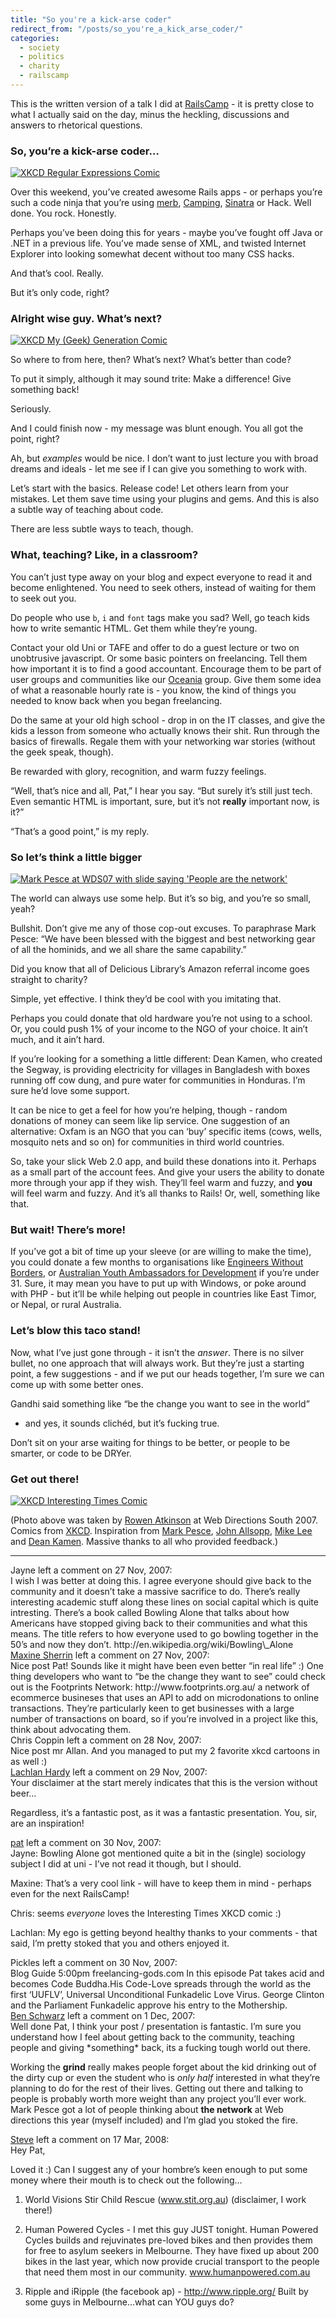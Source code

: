 ```yaml
---
title: "So you're a kick-arse coder"
redirect_from: "/posts/so_you're_a_kick_arse_coder/"
categories:
  - society
  - politics
  - charity
  - railscamp
---
```

This is the written version of a talk I did at
[RailsCamp](http://wiki.railscamp07.org) - it is pretty close to what I
actually said on the day, minus the heckling, discussions and answers to
rhetorical questions.

### So, you’re a kick-arse coder…

<a href="http://xkcd.com/208/"><img src="https://imgs.xkcd.com/comics/regular_expressions.png" class="breaker" alt="XKCD Regular Expressions Comic" /></a>

Over this weekend, you’ve created awesome Rails apps - or perhaps you’re
such a code ninja that you’re using [merb](http://merbivore.com/),
[Camping](http://camping.rubyforge.org),
[Sinatra](http://sinatra.rubyforge.org/) or Hack. Well done. You rock.
Honestly.

Perhaps you’ve been doing this for years - maybe you’ve fought off Java
or .NET in a previous life. You’ve made sense of XML, and twisted
Internet Explorer into looking somewhat decent without too many CSS
hacks.

And that’s cool. Really.

But it’s only code, right?

### Alright wise guy. What’s next?

<a href="http://xkcd.com/274/"><img src="https://imgs.xkcd.com/comics/with_apologies_to_the_who.png" class="breaker" alt="XKCD My (Geek) Generation Comic" /></a>

So where to from here, then? What’s next? What’s better than code?

To put it simply, although it may sound trite: Make a difference! Give
something back!

Seriously.

And I could finish now - my message was blunt enough. You all got the
point, right?

Ah, but *examples* would be nice. I don’t want to just lecture you with
broad dreams and ideals - let me see if I can give you something to work
with.

Let’s start with the basics. Release code! Let others learn from your
mistakes. Let them save time using your plugins and gems. And this is
also a subtle way of teaching about code.

There are less subtle ways to teach, though.

### What, teaching? Like, in a classroom?

You can’t just type away on your blog and expect everyone to read it and
become enlightened. You need to seek others, instead of waiting for them
to seek out you.

Do people who use `b`, `i` and `font` tags make you sad? Well, go teach
kids how to write semantic HTML. Get them while they’re young.

Contact your old Uni or TAFE and offer to do a guest lecture or two on
unobtrusive javascript. Or some basic pointers on freelancing. Tell them
how important it is to find a good accountant. Encourage them to be part
of user groups and communities like our
[Oceania](http://www.rubyonrails.com.au) group. Give them some idea of
what a reasonable hourly rate is - you know, the kind of things you
needed to know back when you began freelancing.

Do the same at your old high school - drop in on the IT classes, and
give the kids a lesson from someone who actually knows their shit. Run
through the basics of firewalls. Regale them with your networking war
stories (without the geek speak, though).

Be rewarded with glory, recognition, and warm fuzzy feelings.

“Well, that’s nice and all, Pat,” I hear you say. “But surely it’s still
just tech. Even semantic HTML is important, sure, but it’s not
**really** important now, is it?”

“That’s a good point,” is my reply.

### So let’s think a little bigger

<a href="http://www.flickr.com/photos/scttw/1453196480/"><img src="https://farm2.static.flickr.com/1049/1453196480_eb6f1a37a5.jpg" class="breaker" alt="Mark Pesce at WDS07 with slide saying 'People are the network'" /></a>

The world can always use some help. But it’s so big, and you’re so
small, yeah?

Bullshit. Don’t give me any of those cop-out excuses. To paraphrase Mark
Pesce: “We have been blessed with the biggest and best networking gear
of all the hominids, and we all share the same capability.”

Did you know that all of Delicious Library’s Amazon referral income goes
straight to charity?

Simple, yet effective. I think they’d be cool with you imitating that.

Perhaps you could donate that old hardware you’re not using to a school.
Or, you could push 1% of your income to the NGO of your choice. It ain’t
much, and it ain’t hard.

If you’re looking for a something a little different: Dean Kamen, who
created the Segway, is providing electricity for villages in Bangladesh
with boxes running off cow dung, and pure water for communities in
Honduras. I’m sure he’d love some support.

It can be nice to get a feel for how you’re helping, though - random
donations of money can seem like lip service. One suggestion of an
alternative: Oxfam is an NGO that you can ‘buy’ specific items (cows,
wells, mosquito nets and so on) for communities in third world
countries.

So, take your slick Web 2.0 app, and build these donations into it.
Perhaps as a small part of the account fees. And give your users the
ability to donate more through your app if they wish. They’ll feel warm
and fuzzy, and **you** will feel warm and fuzzy. And it’s all thanks to
Rails! Or, well, something like that.

### But wait! There’s more!

If you’ve got a bit of time up your sleeve (or are willing to make the
time), you could donate a few months to organisations like [Engineers
Without Borders](http://www.ewb.org.au/main/), or [Australian Youth
Ambassadors for Development](http://www.ayad.com.au/) if you’re under
31. Sure, it may mean you have to put up with Windows, or poke around
with PHP - but it’ll be while helping out people in countries like East
Timor, or Nepal, or rural Australia.

### Let’s blow this taco stand!

Now, what I’ve just gone through - it isn’t the *answer*. There is no
silver bullet, no one approach that will always work. But they’re just a
starting point, a few suggestions - and if we put our heads together,
I’m sure we can come up with some better ones.

Gandhi said something like “be the change you want to see in the world”
- and yes, it sounds clich&eacute;d, but it’s fucking true.

Don’t sit on your arse waiting for things to be better, or people to be
smarter, or code to be DRYer.

### Get out there!

<a href="http://xkcd.com/308/"><img src="https://imgs.xkcd.com/comics/interesting_life.png" class="breaker" alt="XKCD Interesting Times Comic" /></a>

(Photo above was taken by [Rowen Atkinson](http://www.rowen.id.au/blog/)
at Web Directions South 2007. Comics from [XKCD](http://xkcd.com/).
Inspiration from [Mark
Pesce](http://blog.futurestreetconsulting.com/?p=39), [John
Allsopp](http://westciv.typepad.com/dog_or_higher/2007/09/so-we-spent-250.html),
[Mike
Lee](http://atomicwang.org/motherfucker/Index/B4F177CD-1A08-4DF8-AEB6-F8AA6894835D.html)
and [Dean Kamen](http://www.bates.edu/x163260.xml). Massive thanks to
all who provided feedback.)

------------------------------------------------------------------------

<div class="comments">
<div class="comment-author">
Jayne left a comment on 27 Nov, 2007:</div>

<div class="comment" markdown="1">
I wish I was better at doing this. I agree everyone should give back to
the community and it doesn’t take a massive sacrifice to do. There’s
really interesting academic stuff along these lines on social capital
which is quite intresting. There’s a book called Bowling Alone that
talks about how Americans have stopped giving back to their communities
and what this means. The title refers to how everyone used to go bowling
together in the 50’s and now they don’t.  
http://en.wikipedia.org/wiki/Bowling\_Alone

</div>
<div class="comment-author">
<a href="http://www.webdirections.org">Maxine Sherrin</a> left a comment
on 27 Nov, 2007:</div>

<div class="comment" markdown="1">
Nice post Pat! Sounds like it might have been even better “in real life”
:)  
One thing developers who want to “be the change they want to see” could
check out is the Footprints Network:  
http://www.footprints.org.au/  
a network of ecommerce busineses that uses an API to add on
microdonations to online transactions. They’re particularly keen to get
businesses with a large number of transactions on board, so if you’re
involved in a project like this, think about advocating them.

</div>
<div class="comment-author">
Chris Coppin left a comment on 28 Nov, 2007:</div>

<div class="comment" markdown="1">
Nice post mr Allan. And you managed to put my 2 favorite xkcd cartoons
in as well :)

</div>
<div class="comment-author">
<a href="http://lachstock.com.au">Lachlan Hardy</a> left a comment on 29
Nov, 2007:</div>

<div class="comment" markdown="1">
Your disclaimer at the start merely indicates that this is the version
without beer…

Regardless, it’s a fantastic post, as it was a fantastic presentation.
You, sir, are an inspiration!

</div>
<div class="comment-author">
<a href="http://freelancing-gods.com">pat</a> left a comment on 30 Nov,
2007:</div>

<div class="comment" markdown="1">
Jayne: Bowling Alone got mentioned quite a bit in the (single) sociology
subject I did at uni - I’ve not read it though, but I should.

Maxine: That’s a very cool link - will have to keep them in mind -
perhaps even for the next RailsCamp!

Chris: seems *everyone* loves the Interesting Times XKCD comic :)

Lachlan: My ego is getting beyond healthy thanks to your comments - that
said, I’m pretty stoked that you and others enjoyed it.

</div>
<div class="comment-author">
Pickles left a comment on 30 Nov, 2007:</div>

<div class="comment" markdown="1">
Blog Guide  
5:00pm freelancing-gods.com  
In this episode Pat takes acid and becomes Code Buddha.His Code-Love
spreads through the world as the first ‘UUFLV’, Universal Unconditional
Funkadelic Love Virus. George Clinton and the Parliament Funkadelic
approve his entry to the Mothership.

</div>
<div class="comment-author">
<a href="http://germanforblack.com">Ben Schwarz</a> left a comment on 1
Dec, 2007:</div>

<div class="comment" markdown="1">
Well done Pat, I think your post / presentation is fantastic. I’m sure
you understand how I feel about getting back to the community, teaching
people and giving *something* back, its a fucking tough world out there.

Working the **grind** really makes people forget about the kid drinking
out of the dirty cup or even the student who is *only half* interested
in what they’re planning to do for the rest of their lives. Getting out
there and talking to people is probably worth more weight than any
project you’ll ever work. Mark Pesce got a lot of people thinking about
**the network** at Web directions this year (myself included) and I’m
glad you stoked the fire.

</div>
<div class="comment-author">
<a href="http://www.thesquigglyline.com/blog">Steve</a> left a comment
on 17 Mar, 2008:</div>

<div class="comment" markdown="1">
Hey Pat,

Loved it :) Can I suggest any of your hombre’s keen enough to put some
money where their mouth is to check out the following…

1) World Visions Stir Child Rescue (www.stit.org.au) (disclaimer, I work
there!)

2) Human Powered Cycles - I met this guy JUST tonight. Human Powered
Cycles builds and rejuvinates pre-loved bikes and then provides them for
free to asylum seekers in Melbourne. They have fixed up about 200 bikes
in the last year, which now provide crucial transport to the people that
need them most in our community. www.humanpowered.com.au

3) Ripple and iRipple (the facebook ap) - http://www.ripple.org/ Built
by some guys in Melbourne…what can YOU guys do?

</div>
</div>

